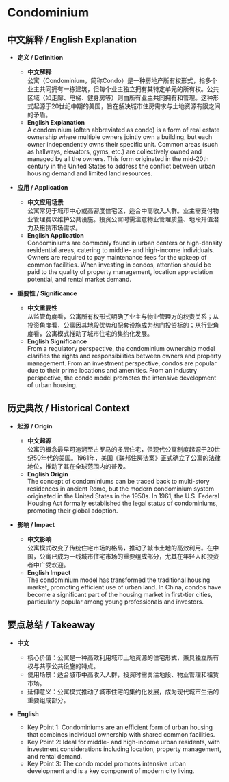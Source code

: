 # Condominium

## 中文解释 / English Explanation

* **定义 / Definition**  
  - **中文解释**  
    公寓（Condominium，简称Condo）是一种房地产所有权形式，指多个业主共同拥有一栋建筑，但每个业主独立拥有其特定单元的所有权。公共区域（如走廊、电梯、健身房等）则由所有业主共同拥有和管理。这种形式起源于20世纪中期的美国，旨在解决城市住房需求与土地资源有限之间的矛盾。  
  - **English Explanation**  
    A condominium (often abbreviated as condo) is a form of real estate ownership where multiple owners jointly own a building, but each owner independently owns their specific unit. Common areas (such as hallways, elevators, gyms, etc.) are collectively owned and managed by all the owners. This form originated in the mid-20th century in the United States to address the conflict between urban housing demand and limited land resources.

* **应用 / Application**  
  - **中文应用场景**  
    公寓常见于城市中心或高密度住宅区，适合中高收入人群。业主需支付物业管理费以维护公共设施。投资公寓时需注意物业管理质量、地段升值潜力及租赁市场需求。  
  - **English Application**  
    Condominiums are commonly found in urban centers or high-density residential areas, catering to middle- and high-income individuals. Owners are required to pay maintenance fees for the upkeep of common facilities. When investing in condos, attention should be paid to the quality of property management, location appreciation potential, and rental market demand.

* **重要性 / Significance**  
  - **中文重要性**  
    从监管角度看，公寓所有权形式明确了业主与物业管理方的权责关系；从投资角度看，公寓因其地段优势和配套设施成为热门投资标的；从行业角度看，公寓模式推动了城市住宅的集约化发展。  
  - **English Significance**  
    From a regulatory perspective, the condominium ownership model clarifies the rights and responsibilities between owners and property management. From an investment perspective, condos are popular due to their prime locations and amenities. From an industry perspective, the condo model promotes the intensive development of urban housing.

## 历史典故 / Historical Context

* **起源 / Origin**  
  - **中文起源**  
    公寓的概念最早可追溯至古罗马的多层住宅，但现代公寓制度起源于20世纪50年代的美国。1961年，美国《联邦住房法案》正式确立了公寓的法律地位，推动了其在全球范围内的普及。  
  - **English Origin**  
    The concept of condominiums can be traced back to multi-story residences in ancient Rome, but the modern condominium system originated in the United States in the 1950s. In 1961, the U.S. Federal Housing Act formally established the legal status of condominiums, promoting their global adoption.

* **影响 / Impact**  
  - **中文影响**  
    公寓模式改变了传统住宅市场的格局，推动了城市土地的高效利用。在中国，公寓已成为一线城市住宅市场的重要组成部分，尤其在年轻人和投资者中广受欢迎。  
  - **English Impact**  
    The condominium model has transformed the traditional housing market, promoting efficient use of urban land. In China, condos have become a significant part of the housing market in first-tier cities, particularly popular among young professionals and investors.

## 要点总结 / Takeaway

* **中文**  
  - 核心价值：公寓是一种高效利用城市土地资源的住宅形式，兼具独立所有权与共享公共设施的特点。  
  - 使用场景：适合城市中高收入人群，投资时需关注地段、物业管理和租赁市场。  
  - 延伸意义：公寓模式推动了城市住宅的集约化发展，成为现代城市生活的重要组成部分。  

* **English**  
  - Key Point 1: Condominiums are an efficient form of urban housing that combines individual ownership with shared common facilities.  
  - Key Point 2: Ideal for middle- and high-income urban residents, with investment considerations including location, property management, and rental demand.  
  - Key Point 3: The condo model promotes intensive urban development and is a key component of modern city living.